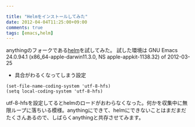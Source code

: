 ```yaml
---

title: "Helmをインストールしてみた"
date: 2012-04-04T11:25:00+09:00
comments: true
tags: [emacs,helm]
---
```

anythingのフォークである[helm](https://github.com/emacs-helm/helm)を試してみた。
試した環境は GNU Emacs 24.0.94.1 (x86_64-apple-darwin11.3.0, NS apple-appkit-1138.32) of 2012-03-25

* 具合がわるくなってしまう設定

```
(set-file-name-coding-system 'utf-8-hfs)
(setq local-coding-system 'utf-8-hfs)
```


utf-8-hfsを設定してるとhelmのロードがおわらなくなった。何かを収集中に無限ループに落ちいる模様。anythingにできて、helmにできないことはまだまだたくさんあるので、しばらくanythingと共存させてみます。
